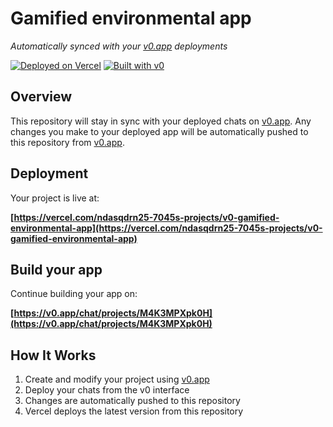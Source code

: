 # Gamified environmental app

*Automatically synced with your [v0.app](https://v0.app) deployments*

[![Deployed on Vercel](https://img.shields.io/badge/Deployed%20on-Vercel-black?style=for-the-badge&logo=vercel)](https://vercel.com/ndasqdrn25-7045s-projects/v0-gamified-environmental-app)
[![Built with v0](https://img.shields.io/badge/Built%20with-v0.app-black?style=for-the-badge)](https://v0.app/chat/projects/M4K3MPXpk0H)

## Overview

This repository will stay in sync with your deployed chats on [v0.app](https://v0.app).
Any changes you make to your deployed app will be automatically pushed to this repository from [v0.app](https://v0.app).

## Deployment

Your project is live at:

**[https://vercel.com/ndasqdrn25-7045s-projects/v0-gamified-environmental-app](https://vercel.com/ndasqdrn25-7045s-projects/v0-gamified-environmental-app)**

## Build your app

Continue building your app on:

**[https://v0.app/chat/projects/M4K3MPXpk0H](https://v0.app/chat/projects/M4K3MPXpk0H)**

## How It Works

1. Create and modify your project using [v0.app](https://v0.app)
2. Deploy your chats from the v0 interface
3. Changes are automatically pushed to this repository
4. Vercel deploys the latest version from this repository
